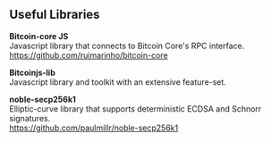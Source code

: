 ## Useful Libraries

**Bitcoin-core JS**  
Javascript library that connects to Bitcoin Core's RPC interface.  
https://github.com/ruimarinho/bitcoin-core  

**Bitcoinjs-lib**  
Javascript library and toolkit with an extensive feature-set.  

**noble-secp256k1**  
Elliptic-curve library that supports deterministic ECDSA and Schnorr signatures.  
https://github.com/paulmillr/noble-secp256k1  